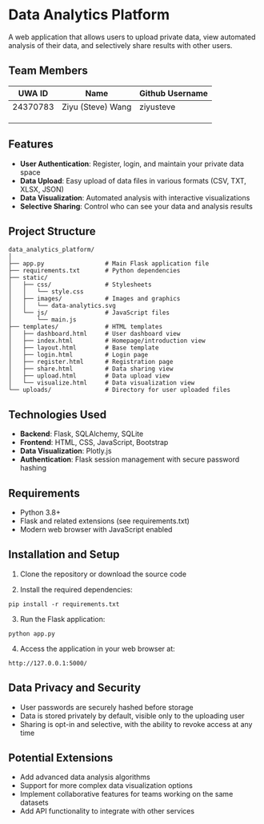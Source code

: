 # Data Analytics Platform

A web application that allows users to upload private data, view automated analysis of their data, and selectively share results with other users.

## Team Members

| UWA ID   | Name | Github Username         |
|----------|----------|-----------------|
| 24370783   | Ziyu (Steve) Wang       | ziyusteve   |
|   |       |   |
|   |       |   |
|   |       |   |

## Features

- **User Authentication**: Register, login, and maintain your private data space
- **Data Upload**: Easy upload of data files in various formats (CSV, TXT, XLSX, JSON)
- **Data Visualization**: Automated analysis with interactive visualizations
- **Selective Sharing**: Control who can see your data and analysis results

## Project Structure

```
data_analytics_platform/
│
├── app.py                 # Main Flask application file
├── requirements.txt       # Python dependencies
├── static/               
│   ├── css/               # Stylesheets
│   │   └── style.css     
│   ├── images/            # Images and graphics
│   │   └── data-analytics.svg
│   └── js/                # JavaScript files
│       └── main.js
├── templates/             # HTML templates
│   ├── dashboard.html     # User dashboard view
│   ├── index.html         # Homepage/introduction view
│   ├── layout.html        # Base template
│   ├── login.html         # Login page
│   ├── register.html      # Registration page
│   ├── share.html         # Data sharing view
│   ├── upload.html        # Data upload view
│   └── visualize.html     # Data visualization view
└── uploads/               # Directory for user uploaded files
```

## Technologies Used

- **Backend**: Flask, SQLAlchemy, SQLite
- **Frontend**: HTML, CSS, JavaScript, Bootstrap
- **Data Visualization**: Plotly.js
- **Authentication**: Flask session management with secure password hashing

## Requirements

- Python 3.8+
- Flask and related extensions (see requirements.txt)
- Modern web browser with JavaScript enabled

## Installation and Setup

1. Clone the repository or download the source code

2. Install the required dependencies:
```
pip install -r requirements.txt
```

3. Run the Flask application:
```
python app.py
```

4. Access the application in your web browser at:
```
http://127.0.0.1:5000/
```

## Data Privacy and Security

- User passwords are securely hashed before storage
- Data is stored privately by default, visible only to the uploading user
- Sharing is opt-in and selective, with the ability to revoke access at any time

## Potential Extensions

- Add advanced data analysis algorithms
- Support for more complex data visualization options
- Implement collaborative features for teams working on the same datasets
- Add API functionality to integrate with other services
